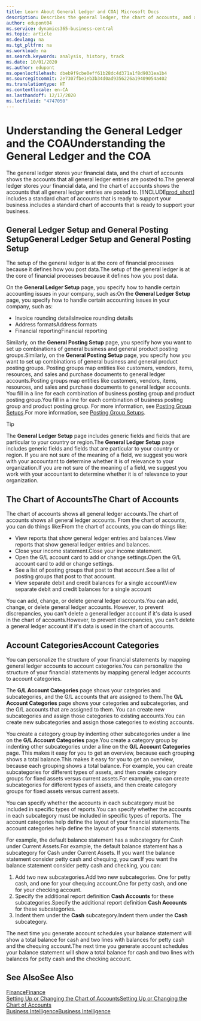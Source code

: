 ```yaml
---
title: Learn About General Ledger and COA| Microsoft Docs
description: Describes the general ledger, the chart of accounts, and account categories.
author: edupont04
ms.service: dynamics365-business-central
ms.topic: article
ms.devlang: na
ms.tgt_pltfrm: na
ms.workload: na
ms.search.keywords: analysis, history, track
ms.date: 10/01/2020
ms.author: edupont
ms.openlocfilehash: dbeb9f9cbe0eff61b28dc4d371a1f8d9031ea1b4
ms.sourcegitcommit: 2e7307fbe1eb3b34d0ad9356226a19409054a402
ms.translationtype: HT
ms.contentlocale: en-CA
ms.lasthandoff: 12/17/2020
ms.locfileid: "4747050"
---
```

# <a name="understanding-the-general-ledger-and-the-coa"></a><span data-ttu-id="645cc-103">Understanding the General Ledger and the COA</span><span class="sxs-lookup"><span data-stu-id="645cc-103">Understanding the General Ledger and the COA</span></span>

<span data-ttu-id="645cc-104">The general ledger stores your financial data, and the chart of accounts shows the accounts that all general ledger entries are posted to.</span><span class="sxs-lookup"><span data-stu-id="645cc-104">The general ledger stores your financial data, and the chart of accounts shows the accounts that all general ledger entries are posted to.</span></span> [!INCLUDE[prod_short](includes/prod_short.md)] <span data-ttu-id="645cc-105">includes a standard chart of accounts that is ready to support your business.</span><span class="sxs-lookup"><span data-stu-id="645cc-105">includes a standard chart of accounts that is ready to support your business.</span></span>

## <a name="general-ledger-setup-and-general-posting-setup"></a><span data-ttu-id="645cc-106">General Ledger Setup and General Posting Setup</span><span class="sxs-lookup"><span data-stu-id="645cc-106">General Ledger Setup and General Posting Setup</span></span>

<span data-ttu-id="645cc-107">The setup of the general ledger is at the core of financial processes because it defines how you post data.</span><span class="sxs-lookup"><span data-stu-id="645cc-107">The setup of the general ledger is at the core of financial processes because it defines how you post data.</span></span>  

<span data-ttu-id="645cc-108">On the **General Ledger Setup** page, you specify how to handle certain accounting issues in your company, such as:</span><span class="sxs-lookup"><span data-stu-id="645cc-108">On the **General Ledger Setup** page, you specify how to handle certain accounting issues in your company, such as:</span></span>  

* <span data-ttu-id="645cc-109">Invoice rounding details</span><span class="sxs-lookup"><span data-stu-id="645cc-109">Invoice rounding details</span></span>  
* <span data-ttu-id="645cc-110">Address formats</span><span class="sxs-lookup"><span data-stu-id="645cc-110">Address formats</span></span>  
* <span data-ttu-id="645cc-111">Financial reporting</span><span class="sxs-lookup"><span data-stu-id="645cc-111">Financial reporting</span></span>  

<span data-ttu-id="645cc-112">Similarly, on the **General Posting Setup** page, you specify how you want to set up combinations of general business and general product posting groups.</span><span class="sxs-lookup"><span data-stu-id="645cc-112">Similarly, on the **General Posting Setup** page, you specify how you want to set up combinations of general business and general product posting groups.</span></span> <span data-ttu-id="645cc-113">Posting groups map entities like customers, vendors, items, resources, and sales and purchase documents to general ledger accounts.</span><span class="sxs-lookup"><span data-stu-id="645cc-113">Posting groups map entities like customers, vendors, items, resources, and sales and purchase documents to general ledger accounts.</span></span> <span data-ttu-id="645cc-114">You fill in a line for each combination of business posting group and product posting group.</span><span class="sxs-lookup"><span data-stu-id="645cc-114">You fill in a line for each combination of business posting group and product posting group.</span></span> <span data-ttu-id="645cc-115">For more information, see [Posting Group Setups](finance-posting-groups.md).</span><span class="sxs-lookup"><span data-stu-id="645cc-115">For more information, see [Posting Group Setups](finance-posting-groups.md).</span></span>  

> [!TIP]
> <span data-ttu-id="645cc-116">The **General Ledger Setup** page includes generic fields and fields that are particular to your country or region.</span><span class="sxs-lookup"><span data-stu-id="645cc-116">The **General Ledger Setup** page includes generic fields and fields that are particular to your country or region.</span></span> <span data-ttu-id="645cc-117">If you are not sure of the meaning of a field, we suggest you work with your accountant to determine whether it is of relevance to your organization.</span><span class="sxs-lookup"><span data-stu-id="645cc-117">If you are not sure of the meaning of a field, we suggest you work with your accountant to determine whether it is of relevance to your organization.</span></span>  

## <a name="the-chart-of-accounts"></a><span data-ttu-id="645cc-118">The Chart of Accounts</span><span class="sxs-lookup"><span data-stu-id="645cc-118">The Chart of Accounts</span></span>

<span data-ttu-id="645cc-119">The chart of accounts shows all general ledger accounts.</span><span class="sxs-lookup"><span data-stu-id="645cc-119">The chart of accounts shows all general ledger accounts.</span></span> <span data-ttu-id="645cc-120">From the chart of accounts, you can do things like:</span><span class="sxs-lookup"><span data-stu-id="645cc-120">From the chart of accounts, you can do things like:</span></span>  

* <span data-ttu-id="645cc-121">View reports that show general ledger entries and balances.</span><span class="sxs-lookup"><span data-stu-id="645cc-121">View reports that show general ledger entries and balances.</span></span>  
* <span data-ttu-id="645cc-122">Close your income statement.</span><span class="sxs-lookup"><span data-stu-id="645cc-122">Close your income statement.</span></span>  
* <span data-ttu-id="645cc-123">Open the G/L account card to add or change settings.</span><span class="sxs-lookup"><span data-stu-id="645cc-123">Open the G/L account card to add or change settings.</span></span>  
* <span data-ttu-id="645cc-124">See a list of posting groups that post to that account.</span><span class="sxs-lookup"><span data-stu-id="645cc-124">See a list of posting groups that post to that account.</span></span>
* <span data-ttu-id="645cc-125">View separate debit and credit balances for a single account</span><span class="sxs-lookup"><span data-stu-id="645cc-125">View separate debit and credit balances for a single account</span></span>  

<span data-ttu-id="645cc-126">You can add, change, or delete general ledger accounts.</span><span class="sxs-lookup"><span data-stu-id="645cc-126">You can add, change, or delete general ledger accounts.</span></span> <span data-ttu-id="645cc-127">However, to prevent discrepancies, you can't delete a general ledger account if it's data is used in the chart of accounts.</span><span class="sxs-lookup"><span data-stu-id="645cc-127">However, to prevent discrepancies, you can't delete a general ledger account if it's data is used in the chart of accounts.</span></span>  

## <a name="account-categories"></a><span data-ttu-id="645cc-128">Account Categories</span><span class="sxs-lookup"><span data-stu-id="645cc-128">Account Categories</span></span>

<span data-ttu-id="645cc-129">You can personalize the structure of your financial statements by mapping general ledger accounts to account categories.</span><span class="sxs-lookup"><span data-stu-id="645cc-129">You can personalize the structure of your financial statements by mapping general ledger accounts to account categories.</span></span>  

<span data-ttu-id="645cc-130">The **G/L Account Categories** page shows your categories and subcategories, and the G/L accounts that are assigned to them.</span><span class="sxs-lookup"><span data-stu-id="645cc-130">The **G/L Account Categories** page shows your categories and subcategories, and the G/L accounts that are assigned to them.</span></span> <span data-ttu-id="645cc-131">You can create new subcategories and assign those categories to existing accounts.</span><span class="sxs-lookup"><span data-stu-id="645cc-131">You can create new subcategories and assign those categories to existing accounts.</span></span>  

<span data-ttu-id="645cc-132">You create a category group by indenting other subcategories under a line on the **G/L Account Categories** page.</span><span class="sxs-lookup"><span data-stu-id="645cc-132">You create a category group by indenting other subcategories under a line on the **G/L Account Categories** page.</span></span> <span data-ttu-id="645cc-133">This makes it easy for you to get an overview, because each grouping shows a total balance.</span><span class="sxs-lookup"><span data-stu-id="645cc-133">This makes it easy for you to get an overview, because each grouping shows a total balance.</span></span> <span data-ttu-id="645cc-134">For example, you can create subcategories for different types of assets, and then create category groups for fixed assets versus current assets.</span><span class="sxs-lookup"><span data-stu-id="645cc-134">For example, you can create subcategories for different types of assets, and then create category groups for fixed assets versus current assets.</span></span>  

<span data-ttu-id="645cc-135">You can specify whether the accounts in each subcategory must be included in specific types of reports.</span><span class="sxs-lookup"><span data-stu-id="645cc-135">You can specify whether the accounts in each subcategory must be included in specific types of reports.</span></span> <span data-ttu-id="645cc-136">The account categories help define the layout of your financial statements.</span><span class="sxs-lookup"><span data-stu-id="645cc-136">The account categories help define the layout of your financial statements.</span></span>  

<span data-ttu-id="645cc-137">For example, the default balance statement has a subcategory for Cash under Current Assets.</span><span class="sxs-lookup"><span data-stu-id="645cc-137">For example, the default balance statement has a subcategory for Cash under Current Assets.</span></span> <span data-ttu-id="645cc-138">If you want the balance statement consider petty cash and chequing, you can:</span><span class="sxs-lookup"><span data-stu-id="645cc-138">If you want the balance statement consider petty cash and checking, you can:</span></span>  

1. <span data-ttu-id="645cc-139">Add two new subcategories.</span><span class="sxs-lookup"><span data-stu-id="645cc-139">Add two new subcategories.</span></span> <span data-ttu-id="645cc-140">One for petty cash, and one for your chequing account.</span><span class="sxs-lookup"><span data-stu-id="645cc-140">One for petty cash, and one for your checking account.</span></span>  
2. <span data-ttu-id="645cc-141">Specify the additional report definition **Cash Accounts** for these subcategories.</span><span class="sxs-lookup"><span data-stu-id="645cc-141">Specify the additional report definition **Cash Accounts** for these subcategories.</span></span>  
3. <span data-ttu-id="645cc-142">Indent them under the **Cash** subcategory.</span><span class="sxs-lookup"><span data-stu-id="645cc-142">Indent them under the **Cash** subcategory.</span></span>  

<span data-ttu-id="645cc-143">The next time you generate account schedules your balance statement will show a total balance for cash and two lines with balances for petty cash and the chequing account.</span><span class="sxs-lookup"><span data-stu-id="645cc-143">The next time you generate account schedules your balance statement will show a total balance for cash and two lines with balances for petty cash and the checking account.</span></span>  

## <a name="see-also"></a><span data-ttu-id="645cc-144">See Also</span><span class="sxs-lookup"><span data-stu-id="645cc-144">See Also</span></span>

[<span data-ttu-id="645cc-145">Finance</span><span class="sxs-lookup"><span data-stu-id="645cc-145">Finance</span></span>](finance.md)  
[<span data-ttu-id="645cc-146">Setting Up or Changing the Chart of Accounts</span><span class="sxs-lookup"><span data-stu-id="645cc-146">Setting Up or Changing the Chart of Accounts</span></span>](finance-setup-chart-accounts.md)  
[<span data-ttu-id="645cc-147">Business Intelligence</span><span class="sxs-lookup"><span data-stu-id="645cc-147">Business Intelligence</span></span>](bi.md)  
